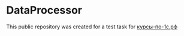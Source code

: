 # DataProcessor
This public repository was created for a test task for [курсы-по-1с.рф](https://курсы-по-1с.рф)
